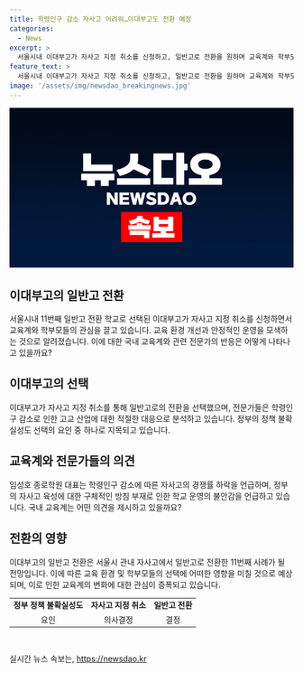 ```yaml
---
title: 학령인구 감소 자사고 어려워…이대부고도 전환 예정
categories:
  - News
excerpt: >
  서울시내 이대부고가 자사고 지정 취소를 신청하고, 일반고로 전환을 원하며 교육계와 학부모의 관심을 끌고 있다. 학령인구 감소에 따른 대책으로 이해되는데, 이대부고의 선택은 고교학점제와 관련이 있지만, 주된 이유는 학령인구 감소로 보인다. 자사고 육성에 대한 정부의 구체적인 발표 부재로 인해 학교 운영에 대한 불안감이 키워지고 있는데, 이는 정부의 정책 불확실성도 영향을 미치는 것으로 분석되고 있다.
feature_text: >
  서울시내 이대부고가 자사고 지정 취소를 신청하고, 일반고로 전환을 원하며 교육계와 학부모의 관심을 끌고 있다. 학령인구 감소에 따른 대책으로 이해되는데, 이대부고의 선택은 고교학점제와 관련이 있지만, 주된 이유는 학령인구 감소로 보인다. 자사고 육성에 대한 정부의 구체적인 발표 부재로 인해 학교 운영에 대한 불안감이 키워지고 있는데, 이는 정부의 정책 불확실성도 영향을 미치는 것으로 분석되고 있다.
image: '/assets/img/newsdao_breakingnews.jpg'
---
```


<p><img src="/assets/img/newsdao_breakingnews.jpg" alt="flaretime 속보" /></p>

<h2 data-ke-size="size26">이대부고의 일반고 전환</h2>

<p data-ke-size="size16">서울시내 11번째 일반고 전환 학교로 선택된 이대부고가 자사고 지정 취소를 신청하면서 교육계와 학부모들의 관심을 끌고 있습니다. 교육 환경 개선과 안정적인 운영을 모색하는 것으로 알려졌습니다. 이에 대한 국내 교육계와 관련 전문가의 반응은 어떻게 나타나고 있을까요?</p>

<h2 data-ke-size="size26">이대부고의 선택</h2>

<p data-ke-size="size16">이대부고가 자사고 지정 취소를 통해 일반고로의 전환을 선택했으며, 전문가들은 학령인구 감소로 인한 고교 산업에 대한 적절한 대응으로 분석하고 있습니다. 정부의 정책 불확실성도 선택의 요인 중 하나로 지목되고 있습니다.</p>

<h2 data-ke-size="size26">교육계와 전문가들의 의견</h2>

<p data-ke-size="size16">임성호 종로학원 대표는 학령인구 감소에 따른 자사고의 경쟁률 하락을 언급하며, 정부의 자사고 육성에 대한 구체적인 방침 부재로 인한 학교 운영의 불안감을 언급하고 있습니다. 국내 교육계는 어떤 의견을 제시하고 있을까요?</p>

<h2 data-ke-size="size26">전환의 영향</h2>

<p data-ke-size="size16">이대부고의 일반고 전환은 서울시 관내 자사고에서 일반고로 전환한 11번째 사례가 될 전망입니다. 이에 따른 교육 환경 및 학부모들의 선택에 어떠한 영향을 미칠 것으로 예상되며, 이로 인한 교육계의 변화에 대한 관심이 증폭되고 있습니다.</p>

<table>
    <tbody>
        <tr>
            <td style="text-align: center; height: 15px;"><b>정부 정책 불확실성도</b></td>
            <td style="text-align: center; height: 15px;"><b>자사고 지정 취소</b></td>
            <td style="text-align: center; height: 15px;"><b>일반고 전환</b></td>
        </tr>
        <tr>
            <td style="text-align: center; height: 17px;">요인</td>
            <td style="text-align: center; height: 17px;">의사결정</td>
            <td style="text-align: center; height: 17px;">결정</td>
        </tr>
    </tbody>
</table>

<p data-ke-size="size16">&nbsp;</p>
실시간 뉴스 속보는, <a href="https://newsdao.kr" rel="dofollow">https://newsdao.kr</a>


